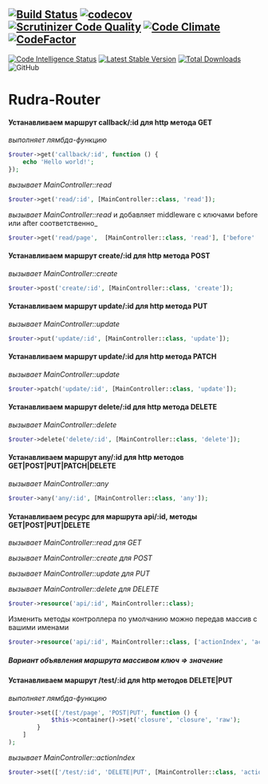 [![Build Status](https://app.travis-ci.com/Jagepard/Rudra-Router.svg?branch=master)](https://app.travis-ci.com/Jagepard/Rudra-Router)
[![codecov](https://codecov.io/gh/Jagepard/Rudra-Router/branch/master/graph/badge.svg)](https://codecov.io/gh/Jagepard/Rudra-Router)
[![Scrutinizer Code Quality](https://scrutinizer-ci.com/g/Jagepard/Rudra-Router/badges/quality-score.png?b=master)](https://scrutinizer-ci.com/g/Jagepard/Rudra-Router/?branch=master)
[![Code Climate](https://codeclimate.com/github/Jagepard/Rudra-Router/badges/gpa.svg)](https://codeclimate.com/github/Jagepard/Rudra-Router)
[![CodeFactor](https://www.codefactor.io/repository/github/jagepard/rudra-router/badge)](https://www.codefactor.io/repository/github/jagepard/rudra-router)
-----
[![Code Intelligence Status](https://scrutinizer-ci.com/g/Jagepard/Rudra-Router/badges/code-intelligence.svg?b=master)](https://scrutinizer-ci.com/code-intelligence)
[![Latest Stable Version](https://poser.pugx.org/rudra/router/v/stable)](https://packagist.org/packages/rudra/router)
[![Total Downloads](https://poser.pugx.org/rudra/router/downloads)](https://packagist.org/packages/rudra/router)
![GitHub](https://img.shields.io/github/license/jagepard/Rudra-Router.svg)

# Rudra-Router

#### Устанавливаем маршрут callback/:id для http метода GET
_выполняет лямбда-функцию_
```php
$router->get('callback/:id', function () {
    echo 'Hello world!';
});
```
_вызывает MainController::read_
```php
$router->get('read/:id', [MainController::class, 'read']);
```
_вызывает MainController::read_ и добавляет middleware с ключами before или after соответственно_
```php
$router->get('read/page',  [MainController::class, 'read'], ['before'  => [Middleware::class]);
```
#### Устанавливаем маршрут create/:id для http метода POST
_вызывает MainController::create_
```php
$router->post('create/:id', [MainController::class, 'create']);
```
#### Устанавливаем маршрут update/:id для http метода PUT
_вызывает MainController::update_
```php
$router->put('update/:id', [MainController::class, 'update']);
```
#### Устанавливаем маршрут update/:id для http метода PATCH
_вызывает MainController::update_
```php
$router->patch('update/:id', [MainController::class, 'update']);
```
#### Устанавливаем маршрут delete/:id для http метода DELETE
_вызывает MainController::delete_
```php
$router->delete('delete/:id', [MainController::class, 'delete']);
```
#### Устанавливаем маршрут any/:id для http методов GET|POST|PUT|PATCH|DELETE
_вызывает MainController::any_
```php
$router->any('any/:id', [MainController::class, 'any']);
```
#### Устанавливаем ресурс для маршрута api/:id, методы GET|POST|PUT|DELETE
_вызывает MainController::read для GET_

_вызывает MainController::create для POST_

_вызывает MainController::update для PUT_

_вызывает MainController::delete для DELETE_
```php
$router->resource('api/:id', MainController::class);
```
Изменить методы контроллера по умолчанию можно передав массив с вашими именами
```php
$router->resource('api/:id', MainController::class, ['actionIndex', 'actionAdd', 'actionUpdate', 'actionDrop']);
```
##### Вариант объявления маршрута массивом ключ => значение
#### Устанавливаем маршрут /test/:id для http методов DELETE|PUT
_выполняет лямбда-функцию_
```php
$router->set(['/test/page', 'POST|PUT', function () {
            $this->container()->set('closure', 'closure', 'raw');
        }
    ]
);
```
_вызывает MainController::actionIndex_
```php
$router->set(['/test/:id', 'DELETE|PUT', [MainController::class, 'actionIndex']]);
```
